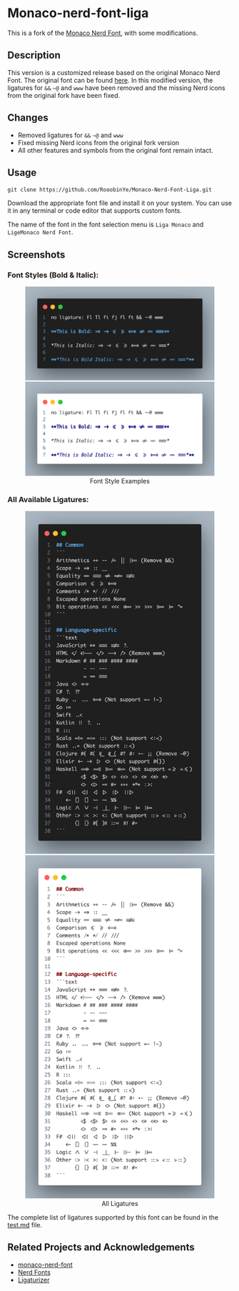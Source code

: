 # Monaco-nerd-font-liga
This is a fork of the [Monaco Nerd Font](https://github.com/thep0y/monaco-nerd-font), with some modifications.

## Description
This version is a customized release based on the original Monaco Nerd Font. The original font can be found [here](https://github.com/thep0y/monaco-nerd-font/tree/main/original). In this modified version, the ligatures for `&&` `~@` and `www` have been removed and the missing Nerd icons from the original fork have been fixed.

## Changes
- Removed ligatures for `&&` `~@` and `www`
- Fixed missing Nerd icons from the original fork version
- All other features and symbols from the original font remain intact.

## Usage
```shell
git clone https://github.com/RooobinYe/Monaco-Nerd-Font-Liga.git
```
Download the appropriate font file and install it on your system. You can use it in any terminal or code editor that supports custom fonts.

The name of the font in the font selection menu is `Liga Monaco` and `LigeMonaco Nerd Font`.

## Screenshots

### Font Styles (Bold & Italic):
<figure style="text-align: center">
  <img src="assets/image1-dark.png#gh-dark-mode-only" alt="Font Styles Dark Mode" style="margin: 0 auto">
  <img src="assets/image1-white.png#gh-light-mode-only" alt="Font Styles Light Mode" style="margin: 0 auto">
  <figcaption>Font Style Examples</figcaption>
</figure>

### All Available Ligatures:
<figure style="text-align: center">
  <img src="assets/image2-dark.png#gh-dark-mode-only" alt="All Ligatures Dark Mode" style="margin: 0 auto">
  <img src="assets/image2-white.png#gh-light-mode-only" alt="All Ligatures Light Mode" style="margin: 0 auto">
  <figcaption>All Ligatures</figcaption>
</figure>

The complete list of ligatures supported by this font can be found in the [test.md](assets/test.md) file.

## Related Projects and Acknowledgements
- [monaco-nerd-font ](https://github.com/thep0y/monaco-nerd-font)
- [Nerd Fonts](https://github.com/ryanoasis/nerd-fonts)
- [Ligaturizer](https://github.com/ToxicFrog/Ligaturizer)
